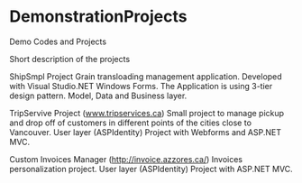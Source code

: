 # DemonstrationProjects
Demo Codes and Projects

Short description of the projects

ShipSmpl Project 
Grain transloading management application.
Developed with Visual Studio.NET Windows Forms.
The Application is using 3-tier design pattern.
Model, Data and Business layer.

TripServive Project (www.tripservices.ca)
Small project to manage pickup and drop off of customers in different points of the cities close to Vancouver.
User layer (ASPIdentity)
Project with Webforms and ASP.NET MVC.

Custom Invoices Manager (http://invoice.azzores.ca/)
Invoices personalization project.
User layer (ASPIdentity)
Project with ASP.NET MVC.
